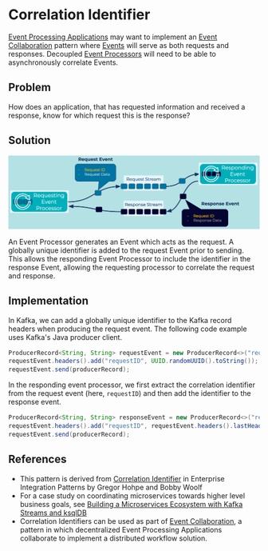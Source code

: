 # Correlation Identifier
[Event Processing Applications](../event-processing/event-processing-application.md) may want to implement an [Event Collaboration](../compositional-patterns/event-collaboration.md) pattern where [Events](../event/event.md) will serve as both requests and responses. Decoupled [Event Processors](../event-processing/event-processor.md) will need to be able to asynchronously correlate Events.

## Problem
How does an application, that has requested information and received a response, know for which request this is the response?

## Solution
![correlation-identifier](../img/correlation-identifier.png)

An Event Processor generates an Event which acts as the request. A globally unique identifier is added to the request Event prior to sending. This allows the responding Event Processor to include the identifier in the response Event, allowing the requesting processor to correlate the request and response.

## Implementation
In Kafka, we can add a globally unique identifier to the Kafka record headers when producing the request event. The following code example uses Kafka's Java producer client.
```Java
ProducerRecord<String, String> requestEvent = new ProducerRecord<>("request-key", "request-value"); 
requestEvent.headers().add("requestID", UUID.randomUUID().toString());
requestEvent.send(producerRecord);
```

In the responding event processor, we first extract the correlation identifier from the request event (here, `requestID`) and then add the identifier to the response event.
```Java
ProducerRecord<String, String> responseEvent = new ProducerRecord<>("response-key", "response-value"); 
requestEvent.headers().add("requestID", requestEvent.headers().lastHeader("requestID").value());
requestEvent.send(producerRecord);
```

## References
* This pattern is derived from [Correlation Identifier](https://www.enterpriseintegrationpatterns.com/patterns/messaging/CorrelationIdentifier.html) in Enterprise Integration Patterns by Gregor Hohpe and Bobby Woolf
* For a case study on coordinating microservices towards higher level business goals, see [Building a Microservices Ecosystem with Kafka Streams and ksqlDB](https://www.confluent.io/blog/building-a-microservices-ecosystem-with-kafka-streams-and-ksql/)
* Correlation Identifiers can be used as part of [Event Collaboration](../compositional-patterns/event-collaboration.md), a pattern in which decentralized Event Processing Applications collaborate to implement a distributed workflow solution.
